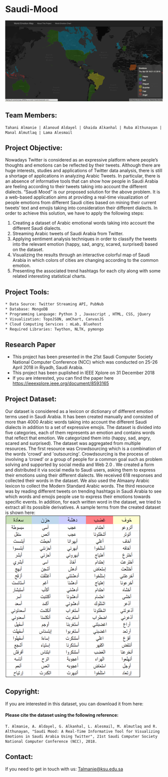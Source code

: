 
# Saudi-Mood

![alt text](https://github.com/CUBigDataClass/5Vs/blob/master/4.Visualization/WorldEmotion_map.png "Logo Title Text 1")
							

## Team Members:
	Tahani Almanie | Alanoud Aldayel | Ghaida Alkanhal | Ruba Althunayan | Manal Almutlaq | Lama Alesmail 
 
## Project Objective:
Nowadays Twitter is considered as an expressive platform where people’s thoughts and emotions can be reflected by their tweets. Although there are huge interests, studies and applications of Twitter data analysis, there is still a shortage of applications in analyzing Arabic Tweets. In particular, there is an absence of informative tools that can show how people in Saudi Arabia are feeling according to their tweets taking into account the different dialects. “Saudi Mood” is our proposed solution for the above problem. It is a web-based application aims at providing a real-time visualization of people emotions from different Saudi cities based on mining their current tweets’ text and emojis taking into consideration their different dialects. In order to achieve this solution, we have to apply the following steps:
  1) Creating a dataset of Arabic emotional words taking into account the different Saudi dialects.
  2) Streaming Arabic tweets of Saudi Arabia from Twitter.
  3) Applying sentiment analysis techniques in order to classify the tweets into the relevant emotion (happy, sad, angry, scared,   surprised) based on the dataset.
  4) Visualizing the results through an interactive colorful map of Saudi Arabia in which colors of cities are changing according to the  common emotion.
  5) Presenting the associated trend hashtags for each city along with some related interesting statistical charts.

## Project Tools:
	* Data Source: Twitter Streaming API, PubNub
	* Database: MongoDB
	* Programming Language: Python 3 , Javascript , HTML, CSS, jQuery
	* Visualization: TopoJSON, amChart, CanvasJS
	* Cloud Computing Services : mLab, Bluehost
	* Required Libraries: Twython, NLTK, pymongo 

## Research Paper
  * This project has been presented in the 21st Saudi Computer Society National Computer Conference (NCC) which was conducted on 25-26 April 2018 in Riyadh, Saudi Arabia.
  * This project has been puplished in IEEE Xplore on 31 December 2018 
  * If you are interested, you can find the paper here https://ieeexplore.ieee.org/document/8593165
  
## Project Dataset:
Our dataset is considered as a lexicon or dictionary of different emotion terms used in Saudi Arabia. It has been created manually and consisted of more than 4000 Arabic words taking into account the different Saudi dialects in addition to a set of expressive emojis. The dataset is divided into five categories, each of them represents an emotion and contains words that reflect that emotion. We categorized them into (happy, sad, angry, scared and surprised). The dataset was aggregated from multiple resources. The first resource was Crowdsourcing which is a combination of the words 'crowd' and 'outsourcing'. Crowdsourcing is the process of involving a ‘crowd’ or a group of people for a common goal such as problem solving and supported by social media and Web 2.0 . We created a form and distributed it via social media to Saudi users, asking them to express their emotions using their different dialects. We received 618
responses and collected their words in the dataset. We also used the Almaany Arabic lexicon to collect the Modern Standard Arabic words. The third resource was by reading different tweets on trending hashtags in Saudi Arabia to see which words and emojis people use to express their emotions towards specific events. In addition, for each written word in the dataset, we tried to extract all its possible derivatives. A sample terms from the created dataset is shown here:
![alt text](https://github.com/Tahani2015/5Vs/blob/master/8.ProjectDiagrams/Dataset.jpg "Logo Title Text 1")

## Copyright:
If you are interested in this dataset, you can download it from here:

#### Please cite the dataset using the following reference:
	T. Almanie, A. Aldayel, G. Alkanhal, L. Alesmail, M. Almutlaq and R. Althunayan, "Saudi Mood: A Real-Time Informative Tool for Visualizing Emotions in Saudi Arabia Using Twitter", 21st Saudi Computer Society National Computer Conference (NCC), 2018. 

## Contact:
If you need to get in touch with us: Talmanie@ksu.edu.sa
